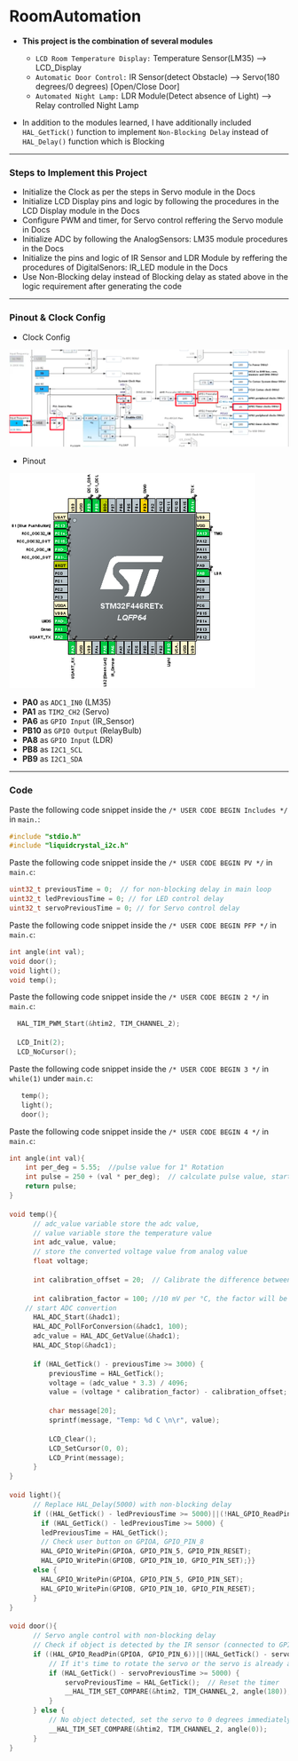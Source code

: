 # RoomAutomation

- **This project is the combination of several modules**
    - `LCD Room Temperature Display:` Temperature Sensor(LM35)  -->  LCD_Display
    - `Automatic Door Control:` IR Sensor(detect Obstacle)  -->  Servo(180 degrees/0 degrees) [Open/Close Door]
    - `Automated Night Lamp:` LDR Module(Detect absence of Light)  -->  Relay controlled Night Lamp

- In addition to the modules learned, I have additionally included `HAL_GetTick()` function to implement `Non-Blocking Delay` instead of `HAL_Delay()` function which is Blocking

---

### Steps to Implement this Project

- Initialize the Clock as per the steps in Servo module in the Docs
- Initialize LCD Display pins and logic by following the procedures in the LCD Display module in the Docs
- Configure PWM and timer, for Servo control reffering the Servo module in Docs
- Initialize ADC by following the AnalogSensors: LM35 module procedures in the Docs
- Initialize the pins and logic of IR Sensor and LDR Module by reffering the procedures of DigitalSenors: IR_LED module in the Docs
- Use Non-Blocking delay instead of Blocking delay as stated above in the logic requirement after generating the code

---

### Pinout & Clock Config

- Clock Config

![Image](..\Images\Servo\3.png)

- Pinout

![Image](..\Images\CustomProjects\1.png)

- **PA0** as `ADC1_IN0` (LM35)
- **PA1** as `TIM2_CH2` (Servo)
- **PA6** as `GPIO Input` (IR_Sensor)
- **PB10** as `GPIO Output` (RelayBulb)
- **PA8** as `GPIO Input` (LDR)
- **PB8** as `I2C1_SCL`
- **PB9** as `I2C1_SDA`

---

### Code

Paste the following code snippet inside the `/* USER CODE BEGIN Includes */` in `main.`:

```c
#include "stdio.h"
#include "liquidcrystal_i2c.h"
```

Paste the following code snippet inside the `/* USER CODE BEGIN PV */` in `main.c`:

```c
uint32_t previousTime = 0;  // for non-blocking delay in main loop
uint32_t ledPreviousTime = 0; // for LED control delay
uint32_t servoPreviousTime = 0; // for Servo control delay
```

Paste the following code snippet inside the `/* USER CODE BEGIN PFP */` in `main.c`:

```c
int angle(int val);
void door();
void light();
void temp();
```

Paste the following code snippet inside the `/* USER CODE BEGIN 2 */` in `main.c`:

```c
  HAL_TIM_PWM_Start(&htim2, TIM_CHANNEL_2);

  LCD_Init(2);
  LCD_NoCursor();
```

Paste the following code snippet inside the `/* USER CODE BEGIN 3 */` in `while(1)` under `main.c`:

```c
   temp();
   light();
   door();
```

Paste the following code snippet inside the `/* USER CODE BEGIN 4 */` in `main.c`:

```c
int angle(int val){
	int per_deg = 5.55;  //pulse value for 1° Rotation
	int pulse = 250 + (val * per_deg);  // calculate pulse value, starting from 25
	return pulse;
}

void temp(){
	  // adc_value variable store the adc value,
	  // value variable store the temperature value
	  int adc_value, value;
	  // store the converted voltage value from analog value
	  float voltage;

	  int calibration_offset = 20;  // Calibrate the difference between measured temperature and actual temperature

	  int calibration_factor = 100; //10 mV per °C, the factor will be 100 (1V = 1000 mV)
    // start ADC convertion
	  HAL_ADC_Start(&hadc1);
	  HAL_ADC_PollForConversion(&hadc1, 100);
	  adc_value = HAL_ADC_GetValue(&hadc1);
	  HAL_ADC_Stop(&hadc1);

	  if (HAL_GetTick() - previousTime >= 3000) {
		  previousTime = HAL_GetTick();
		  voltage = (adc_value * 3.3) / 4096;
		  value = (voltage * calibration_factor) - calibration_offset;

		  char message[20];
		  sprintf(message, "Temp: %d C \n\r", value);

		  LCD_Clear();
		  LCD_SetCursor(0, 0);
		  LCD_Print(message);
	  }
}

void light(){
	  // Replace HAL_Delay(5000) with non-blocking delay
	  if ((HAL_GetTick() - ledPreviousTime >= 5000)||(!HAL_GPIO_ReadPin(GPIOA, GPIO_PIN_8))) {
		if (HAL_GetTick() - ledPreviousTime >= 5000) {
		ledPreviousTime = HAL_GetTick();
		// Check user button on GPIOA, GPIO_PIN_8
		HAL_GPIO_WritePin(GPIOA, GPIO_PIN_5, GPIO_PIN_RESET);
		HAL_GPIO_WritePin(GPIOB, GPIO_PIN_10, GPIO_PIN_SET);}}
	  else {
		HAL_GPIO_WritePin(GPIOA, GPIO_PIN_5, GPIO_PIN_SET);
		HAL_GPIO_WritePin(GPIOB, GPIO_PIN_10, GPIO_PIN_RESET);
	  }
}

void door(){
	  // Servo angle control with non-blocking delay
	  // Check if object is detected by the IR sensor (connected to GPIOA, GPIO_PIN_6)
	  if ((HAL_GPIO_ReadPin(GPIOA, GPIO_PIN_6))||(HAL_GetTick() - servoPreviousTime >= 5000)){
	      // If it's time to rotate the servo or the servo is already at 180 degrees
	      if (HAL_GetTick() - servoPreviousTime >= 5000) {
	          servoPreviousTime = HAL_GetTick();  // Reset the timer
	          __HAL_TIM_SET_COMPARE(&htim2, TIM_CHANNEL_2, angle(180));  // Set servo to 180 degrees
	      }
	  } else {
	      // No object detected, set the servo to 0 degrees immediately
	      __HAL_TIM_SET_COMPARE(&htim2, TIM_CHANNEL_2, angle(0));
	  }
}
```